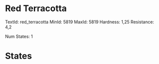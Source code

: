 # Red Terracotta
TextId: red_terracotta
MinId: 5819
MaxId: 5819
Hardness: 1,25
Resistance: 4,2

Num States: 1
# States
```

```